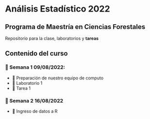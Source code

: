 # Análisis Estadístico 2022
## Programa de Maestría en Ciencias Forestales

Repositorio para la clase, laboratorios y **tareas**

## Contenido del curso

### :date: Semana 1  09/08/2022:
  + :notebook: Preparación de nuestro equipo de computo
  + :paperclip: Laboratorio 1
  + :paperclip: Tarea 1
  
### :date: Semana 2 16/08/2022
  + :notebook: Ingreso de datos a R